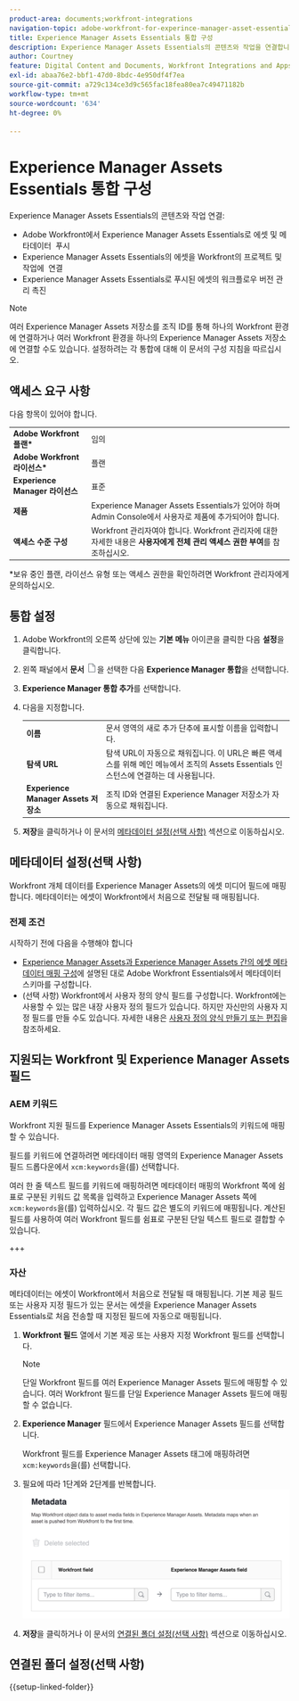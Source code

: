 ```yaml
---
product-area: documents;workfront-integrations
navigation-topic: adobe-workfront-for-experince-manager-asset-essentials
title: Experience Manager Assets Essentials 통합 구성
description: Experience Manager Assets Essentials의 콘텐츠와 작업을 연결합니다.
author: Courtney
feature: Digital Content and Documents, Workfront Integrations and Apps
exl-id: abaa76e2-bbf1-47d0-8bdc-4e950df4f7ea
source-git-commit: a729c134ce3d9c565fac18fea80ea7c49471182b
workflow-type: tm+mt
source-wordcount: '634'
ht-degree: 0%

---
```


# Experience Manager Assets Essentials 통합 구성

Experience Manager Assets Essentials의 콘텐츠와 작업 연결&#x200B;:

* Adobe Workfront에서 Experience Manager Assets Essentials로 에셋 및 메타데이터 &#x200B; 푸시
* Experience Manager Assets Essentials의 에셋을 Workfront의 프로젝트 및 작업에 &#x200B; 연결
* Experience Manager Assets Essentials로 푸시된 에셋의 워크플로우 버전 관리 촉진

>[!NOTE]
>
>여러 Experience Manager Assets 저장소를 조직 ID를 통해 하나의 Workfront 환경에 연결하거나 여러 Workfront 환경을 하나의 Experience Manager Assets 저장소에 연결할 수도 있습니다. 설정하려는 각 통합에 대해 이 문서의 구성 지침을 따르십시오.

## 액세스 요구 사항

다음 항목이 있어야 합니다.

<table>
  <tr>
   <td><strong>Adobe Workfront 플랜*</strong>
   </td>
   <td>임의
   </td>
  </tr>
  <tr>
   <td><strong>Adobe Workfront 라이선스*</strong>
   </td>
   <td>플랜
   </td>
  </tr>
  <tr>
   <td><strong>Experience Manager 라이선스</strong>
   </td>
   <td>표준
   </td>
  </tr>
  <tr>
   <td><strong>제품</strong>
   </td>
   <td>Experience Manager Assets Essentials가 있어야 하며 Admin Console에서 사용자로 제품에 추가되어야 합니다.
   </td>
  </tr>
  <tr>
   <td><strong>액세스 수준 구성</strong>
   </td>
   <td>Workfront 관리자여야 합니다. Workfront 관리자에 대한 자세한 내용은 <strong>사용자에게 전체 관리 액세스 권한 부여</strong>를 참조하십시오.
   </td>
  </tr>
</table>


*보유 중인 플랜, 라이선스 유형 또는 액세스 권한을 확인하려면 Workfront 관리자에게 문의하십시오.


## 통합 설정

1. Adobe Workfront의 오른쪽 상단에 있는 **기본 메뉴** 아이콘을 클릭한 다음 **설정**&#x200B;을 클릭합니다.
1. 왼쪽 패널에서 **문서** ![문서 아이콘](assets/document-icon.png)을 선택한 다음 **Experience Manager 통합**&#x200B;을 선택합니다.
1. **Experience Manager 통합 추가**&#x200B;를 선택합니다.
1. 다음을 지정합니다.

   <table>
   <tr>
      <td><strong>이름</strong>
      </td>
      <td>문서 영역의 새로 추가 단추에 표시할 이름을 입력합니다.
      </td>
   </tr>
   <tr>
      <td><strong>탐색 URL</strong>
      </td>
      <td>탐색 URL이 자동으로 채워집니다. 이 URL은 빠른 액세스를 위해 메인 메뉴에서 조직의 Assets Essentials 인스턴스에 연결하는 데 사용됩니다.
      </td>
   </tr>
   <tr>
      <td>
      <strong>Experience Manager Assets 저장소</strong>
      </td>
      <td>
      조직 ID와 연결된 Experience Manager 저장소가 자동으로 채워집니다.
      </td>
   </tr>
   </table>

1. **저장**&#x200B;을 클릭하거나 이 문서의 [메타데이터 설정(선택 사항)](#set-up-metadata-optional) 섹션으로 이동하십시오.


## 메타데이터 설정(선택 사항)

Workfront 개체 데이터를 Experience Manager Assets의 에셋 미디어 필드에 매핑합니다. 메타데이터는 에셋이 Workfront에서 처음으로 전달될 때 매핑됩니다.


### 전제 조건

시작하기 전에 다음을 수행해야 합니다

* [Experience Manager Assets과 Experience Manager Assets 간의 에셋 메타데이터 매핑 구성](https://experienceleague.adobe.com/docs/experience-manager-cloud-service/content/assets/integrations/configure-asset-metadata-mapping.html?lang=en)에 설명된 대로 Adobe Workfront Essentials에서 메타데이터 스키마를 구성합니다.
* (선택 사항) Workfront에서 사용자 정의 양식 필드를 구성합니다. Workfront에는 사용할 수 있는 많은 내장 사용자 정의 필드가 있습니다. 하지만 자신만의 사용자 지정 필드를 만들 수도 있습니다. 자세한 내용은 [사용자 정의 양식 만들기 또는 편집](/help/quicksilver/administration-and-setup/customize-workfront/create-manage-custom-forms/create-or-edit-a-custom-form.md)을 참조하세요.

## 지원되는 Workfront 및 Experience Manager Assets 필드

### AEM 키워드

Workfront 지원 필드를 Experience Manager Assets Essentials의 키워드에 매핑할 수 있습니다.

필드를 키워드에 연결하려면 메타데이터 매핑 영역의 Experience Manager Assets 필드 드롭다운에서 `xcm:keywords`을(를) 선택합니다.

여러 한 줄 텍스트 필드를 키워드에 매핑하려면 메타데이터 매핑의 Workfront 쪽에 쉼표로 구분된 키워드 값 목록을 입력하고 Experience Manager Assets 쪽에 `xcm:keywords`을(를) 입력하십시오. 각 필드 값은 별도의 키워드에 매핑됩니다. 계산된 필드를 사용하여 여러 Workfront 필드를 쉼표로 구분된 단일 텍스트 필드로 결합할 수 있습니다.

<!--
Look for essentials article
For more information on keywords in Experience Manager Assets, including how to create and manage keywords, see [Administering Tags]( https://experienceleague.adobe.com/docs/experience-manager-64/administering/contentmanagement/tags.html?lang=en).
-->

+++


### 자산

메타데이터는 에셋이 Workfront에서 처음으로 전달될 때 매핑됩니다. 기본 제공 필드 또는 사용자 지정 필드가 있는 문서는 에셋을 Experience Manager Assets Essentials로 처음 전송할 때 지정된 필드에 자동으로 매핑됩니다.

1. **Workfront 필드** 열에서 기본 제공 또는 사용자 지정 Workfront 필드를 선택합니다.
   >[!NOTE]
   >
   >단일 Workfront 필드를 여러 Experience Manager Assets 필드에 매핑할 수 있습니다. 여러 Workfront 필드를 단일 Experience Manager Assets 필드에 매핑할 수 없습니다.
1. **Experience Manager** 필드에서 Experience Manager Assets 필드를 선택합니다.

   Workfront 필드를 Experience Manager Assets 태그에 매핑하려면 `xcm:keywords`을(를) 선택합니다.
1. 필요에 따라 1단계와 2단계를 반복합니다.
   ![메타데이터 사용](assets/metadata-assets-essentials.png)
1. **저장**&#x200B;을 클릭하거나 이 문서의 [연결된 폴더 설정(선택 사항)](#set-up-linked-folders-optional) 섹션으로 이동하십시오.


## 연결된 폴더 설정(선택 사항)

{{setup-linked-folder}}
